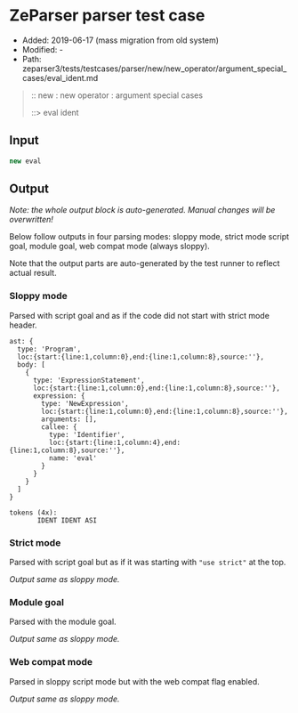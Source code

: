 # ZeParser parser test case

- Added: 2019-06-17 (mass migration from old system)
- Modified: -
- Path: zeparser3/tests/testcases/parser/new/new_operator/argument_special_cases/eval_ident.md

> :: new : new operator : argument special cases
>
> ::> eval ident

## Input

`````js
new eval
`````

## Output

_Note: the whole output block is auto-generated. Manual changes will be overwritten!_

Below follow outputs in four parsing modes: sloppy mode, strict mode script goal, module goal, web compat mode (always sloppy).

Note that the output parts are auto-generated by the test runner to reflect actual result.

### Sloppy mode

Parsed with script goal and as if the code did not start with strict mode header.

`````
ast: {
  type: 'Program',
  loc:{start:{line:1,column:0},end:{line:1,column:8},source:''},
  body: [
    {
      type: 'ExpressionStatement',
      loc:{start:{line:1,column:0},end:{line:1,column:8},source:''},
      expression: {
        type: 'NewExpression',
        loc:{start:{line:1,column:0},end:{line:1,column:8},source:''},
        arguments: [],
        callee: {
          type: 'Identifier',
          loc:{start:{line:1,column:4},end:{line:1,column:8},source:''},
          name: 'eval'
        }
      }
    }
  ]
}

tokens (4x):
       IDENT IDENT ASI
`````

### Strict mode

Parsed with script goal but as if it was starting with `"use strict"` at the top.

_Output same as sloppy mode._

### Module goal

Parsed with the module goal.

_Output same as sloppy mode._

### Web compat mode

Parsed in sloppy script mode but with the web compat flag enabled.

_Output same as sloppy mode._
